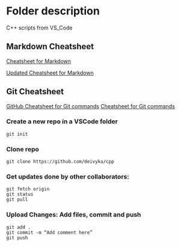 # Folder description
C++ scripts from VS_Code


## Markdown Cheatsheet
[Cheatsheet for Markdown](https://github.com/adam-p/markdown-here/wiki/Markdown-Cheatsheet)

[Updated Cheatsheet for Markdown](https://www.markdownguide.org/basic-syntax/)

## Git Cheatsheet
[GitHub Cheatsheet for Git commands](https://github.github.com/training-kit/downloads/github-git-cheat-sheet.pdf)
[Cheatsheet for Git commands](https://shortcode.dev/git-cheatsheet#add-all-files)

### Create a new repo in a VSCode folder
```
git init
```

### Clone repo
```
git clone https://github.com/deivyka/cpp
```

### Get updates done by other collaborators:
```
git fetch origin              
git status 
git pull
```

### Upload Changes: Add files, commit and push
```
git add .
git commit -m “Add comment here”
git push
```
